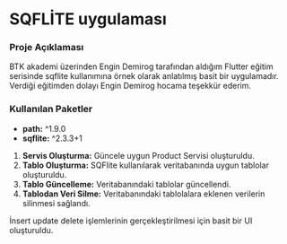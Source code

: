 # SQFLİTE  uygulaması

### Proje Açıklaması
 BTK akademi üzerinden Engin Demirog tarafından aldığım Flutter eğitim serisinde sqflite kullanımına örnek olarak anlatılmış basit bir uygulamadır. Verdiği eğitimden dolayı Engin Demirog hocama teşekkür ederim.

### Kullanılan Paketler
- **path:** ^1.9.0
- **sqflite:** ^2.3.3+1


1. **Servis Oluşturma:** Güncele uygun Product Servisi oluşturuldu.
2. **Tablo Oluşturma:** SQFlite kullanılarak veritabanında uygun tablolar oluşturuldu.
3. **Tablo Güncelleme:** Veritabanındaki tablolar güncellendi.
4. **Tablodan Veri Silme:** Veritabanındaki tablolalara eklenen verilerin silinmesi sağlandı.

İnsert update delete işlemlerinin gerçekleştirilmesi için basit bir UI oluşturuldu.



